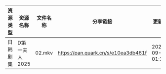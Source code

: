 | 资源类型 | 资源名称      | 文件名称   | 分享链接                                | 更新时间                |
| ---- | --------- | ------ | ----------------------------------- | ------------------- |
| 日韩剧集 | D第一夫人2025 | 02.mkv | https://pan.quark.cn/s/e10ea3db461f | 2025-09-26 01:14:50 |
